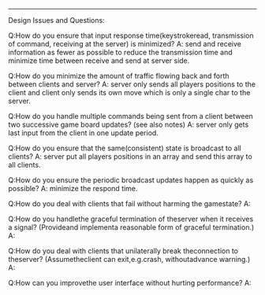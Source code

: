 







----------------------------
Design Issues and Questions:

Q:How do you ensure that input response time(keystrokeread, transmission of command, receiving at the server) is minimized?
A: send and receive information as fewer as possible to reduce the transmission time
and minimize time between receive and send at server side.

Q:How do you minimize the amount of traffic flowing back and forth between clients and server?
A: server only sends all players positions to the client and client only sends its own move which is only a single char to the server.

Q:How do you handle multiple commands being sent from a client between two successive game board updates? (see also notes)
A: server only gets last input from the client in one update period.

Q:How do you ensure that the same(consistent) state is broadcast to all clients?
A: server put all players positions in an array and send this array to all clients.

Q:How do you ensure the periodic broadcast updates happen as quickly as possible?
A: minimize the respond time.

Q:How do you deal with clients that fail without harming the gamestate?
A:

Q:How do you handlethe graceful termination of theserver when it receives a signal? (Provideand implementa reasonable
form of graceful termination.)
A:

Q:How do you deal with clients that unilaterally break theconnection to theserver? (Assumetheclient can exit,e.g.crash,
withoutadvance warning.)
A:

Q:How can you improvethe user interface without hurting performance?
A:
